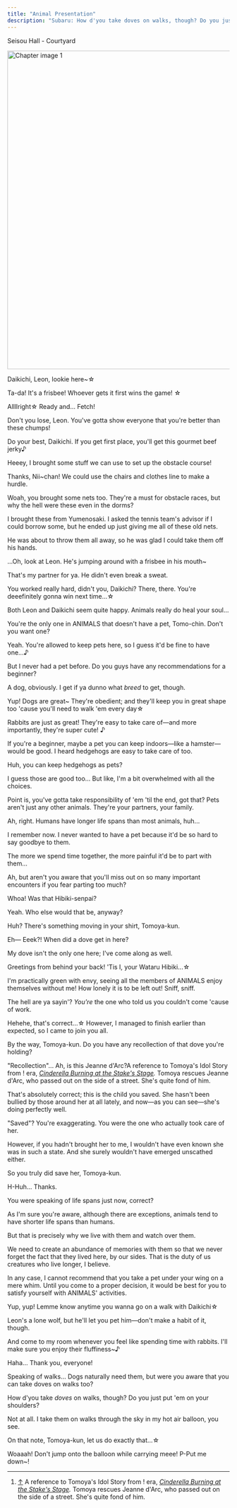 ```yaml
---
title: "Animal Presentation"
description: "Subaru: How d'you take doves on walks, though? Do you just put 'em on your shoulders?"
---
```


<Season s="Summer"/>

<Location>Seisou Hall - Courtyard</Location>

<Image src="/img/tl/idol_story/wataru/animal_presentation/1.jpg" alt="Chapter image 1" layout="responsive" width="1560" height="720" quality="100" />

<Bubble character="Subaru">

Daikichi, Leon, lookie here\~☆

Ta-da! It's a frisbee! Whoever gets it first wins the <span className="hold">game! ☆</span>

Allllright☆ Ready and... Fetch!

</Bubble>

<Bubble character="Koga">

Don't you lose, Leon. You've gotta show everyone that you're better than these chumps!

</Bubble>

<Bubble character="Tomoya">

Do your best, Daikichi. If you get first place, you'll get this gourmet beef <span className="hold">jerky♪</span>

</Bubble>

<Bubble character="Nazuna">

Heeey, I brought some stuff we can use to set up the obstacle course!

</Bubble>

<Bubble character="Tomoya">

Thanks, Nii\~chan! We could use the chairs and clothes line to make a hurdle.

</Bubble>

<Bubble character="Koga">

Woah, you brought some nets too. They're a must for obstacle races, but why the hell were these even in the dorms?

</Bubble>

<Bubble character="Nazuna">

I brought these from Yumenosaki. I asked the tennis team's advisor if I could borrow some, but he ended up just giving me all of these old nets.

He was about to throw them all away, so he was glad I could take them off his hands.

...Oh, look at Leon. He's jumping around with a frisbee in his mouth\~

</Bubble>

<Bubble character="Koga">

That's my partner for ya. He didn't even break a sweat.

</Bubble>

<Bubble character="Subaru">

You worked really hard, didn't you, Daikichi? There, there. You're deeefinitely gonna win next time...☆

</Bubble>

<Bubble character="Tomoya">

Both Leon and Daikichi seem quite happy. Animals really do heal your soul...

</Bubble>

<Bubble character="Nazuna">

You're the only one in ANIMALS that doesn't have a pet, Tomo-chin. Don't you want one?

</Bubble>

<Bubble character="Tomoya">

Yeah. You're allowed to keep pets here, so I guess it'd be fine to have one...♪

But I never had a pet before. Do you guys have any recommendations for a beginner?

</Bubble>

<Bubble character="Koga">

A dog, obviously. I get if ya dunno what _breed_ to get, though.

</Bubble>

<Bubble character="Subaru">

Yup! Dogs are great\~ They're obedient; and they'll keep you in great shape too 'cause you'll need to walk 'em every <span className="hold">day☆</span>

</Bubble>

<Bubble character="Nazuna">

Rabbits are just as great! They're easy to take care of—and more importantly, they're super <span className="hold">cute! ♪</span>

If you're a beginner, maybe a pet you can keep indoors—like a hamster—would be good. I heard hedgehogs are easy to take care of too.

</Bubble>

<Bubble character="Tomoya">

Huh, you can keep hedgehogs as pets?

I guess those are good too... But like, I'm a bit overwhelmed with all the choices.

</Bubble>

<Bubble character="Koga">

Point is, you've gotta take responsibility of 'em 'til the end, got that? Pets aren't just any other animals. They're your partners, your family.

</Bubble>

<Bubble character="Tomoya">

Ah, right. Humans have longer life spans than most animals, huh...

I remember now. I never wanted to have a pet because it'd be so hard to say goodbye to them.

The more we spend time together, the more painful it'd be to part with them...

</Bubble>

<Bubble attribute="hidden" character="Wataru">

Ah, but aren't you aware that you'll miss out on so many important encounters if you fear parting too much?

</Bubble>

<Bubble character="Tomoya">

Whoa! Was that Hibiki-senpai?

</Bubble>

<Bubble character="Nazuna">

Yeah. Who else would that be, anyway?

</Bubble>

<Bubble character="Subaru">

Huh? There's something moving in your shirt, Tomoya-kun.

</Bubble>

<Bubble character="Tomoya">

Eh— Eeek?! When did a dove get in here?

</Bubble>

<Bubble character="Wataru">

My dove isn't the only one here; I've come along as well.

Greetings from behind your back! 'Tis I, your Wataru Hibiki...☆

I'm practically green with envy, seeing all the members of ANIMALS enjoy themselves without me! How lonely it is to be left out! Sniff, sniff.

</Bubble>

<Bubble character="Koga">

The hell are ya sayin'? _You're_ the one who told us you couldn't come 'cause of work.

</Bubble>

<Bubble character="Wataru">

Hehehe, that's correct...☆ However, I managed to finish earlier than expected, so I came to join you all.

By the way, Tomoya-kun. Do you have any recollection of that dove you're holding?

</Bubble>

<Bubble character="Tomoya">

"Recollection"... Ah, is this Jeanne <span className="hold">d'Arc?<Fn num="1">A reference to Tomoya's Idol Story from ! era, _[Cinderella Burning at the Stake's Stage](/tl/idol_story/tomoya/cinderella_burning_at_the_stakes_stage)._ Tomoya rescues Jeanne d'Arc, who passed out on the side of a street. She's quite fond of him.</Fn></span>

</Bubble>

<Bubble character="Wataru">

That's absolutely correct; this is the child you saved. She hasn't been bullied by those around her at all lately, and now—as you can see—she's doing perfectly well.

</Bubble>

<Bubble character="Tomoya">

"Saved"? You're exaggerating. You were the one who actually took care of her.

</Bubble>

<Bubble character="Wataru">

However, if you hadn't brought her to me, I wouldn't have even known she was in such a state. And she surely wouldn't have emerged unscathed either.

So you truly did save her, Tomoya-kun.

</Bubble>

<Bubble character="Tomoya">

H-Huh... Thanks.

</Bubble>

<Bubble character="Wataru">

You were speaking of life spans just now, correct?

As I'm sure you're aware, although there are exceptions, animals tend to have shorter life spans than humans.

But that is precisely why we live with them and watch over them.

We need to create an abundance of memories with them so that we never forget the fact that they lived here, by our sides. That is the duty of us creatures who live longer, I believe.

In any case, I cannot recommend that you take a pet under your wing on a mere whim. Until you come to a proper decision, it would be best for you to satisfy yourself with ANIMALS' activities.

</Bubble>

<Bubble character="Subaru">

Yup, yup! Lemme know anytime you wanna go on a walk with Daikichi☆

</Bubble>

<Bubble character="Koga">

Leon's a lone wolf, but he'll let you pet him—don't make a habit of it, though.

</Bubble>

<Bubble character="Nazuna">

And come to my room whenever you feel like spending time with rabbits. I'll make sure you enjoy their fluffiness\~♪

</Bubble>

<Bubble character="Tomoya">

Haha... Thank you, everyone!

</Bubble>

<Bubble character="Wataru">

Speaking of walks... Dogs naturally need them, but were you aware that you can take doves on walks too?

</Bubble>

<Bubble character="Subaru">

How d'you take _doves_ on walks, though? Do you just put 'em on your shoulders?

</Bubble>

<Bubble character="Wataru">

Not at all. I take them on walks through the sky in my hot air balloon, you see.

On that note, Tomoya-kun, let us do exactly that...☆

</Bubble>

<Bubble character="Tomoya">

Woaaah! Don't jump onto the balloon while carrying meee! P-Put me down\~!

</Bubble>

---

1. [↑](#fnref:1) A reference to Tomoya's Idol Story from ! era, _[Cinderella Burning at the Stake's Stage](/tl/idol_story/tomoya/cinderella_burning_at_the_stakes_stage)._ Tomoya rescues Jeanne d'Arc, who passed out on the side of a street. She's quite fond of him.

<Credits tl="[haranami](https://twitter.com/haranami_), [Ren](https://tomoya.moe)" />
